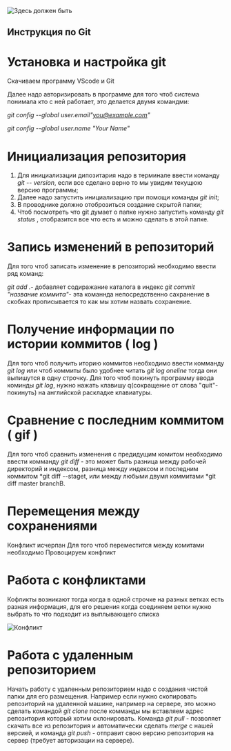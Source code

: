 ![Здесь должен быть](git_logo.jpeg)
## Инструкция по Git
# Установка и настройка git 
Скачиваем программу VScode и Git

Далее надо авторизировать в программе для того чтоб система понимала кто с ней работает, это делается двумя командми:

 *git config --global user.email"you@example.com"*

  *git config --global user.name "Your Name"*
# Инициализация репозитория
1.  Для инициализации дипозитария надо в терминале ввести команду *git -- version*, если все сделано верно то мы увидим текущюю версию программы;
2.  Далее надо запустить инициализацию при помощи команды 
*git init*;
3.  В проводнике должно отоброзиться создание скрытой папки;
4.  Чтоб посмотреть что git думает о папке нужно запустить команду *git status* , отобразится все что есть и можно сделать в этой папке. 
# Запись изменений в репозиторий
Для того чтоб записать изменение в репозиторий необходимо ввести ряд команд:

*git add .*- добавляет содиражание каталога в индекс
*git commit "название коммита"*- эта команнда непосредственно сахранение в скобках прописывается то как мы хотим назвать сохранение. 
# Получение информации по истории коммитов ( log )
Для того чтоб получить иторию коммитов необходимо ввести комманду *git log* или чтоб коммиты было удобнее читать *git log oneline* тогда они выпишутся в одну строчку. Для того чтоб покинуть программу ввода коминды *git log*, нужно нажать клавишу q(сокращение от слова "quit"-покинуть) на английской раскладке клавиатуры.
# Сравнение с последним коммитом ( gif )
Для того чтоб сравнить изменения с предидущим комитом необходимо ввести комманду *git diff* - это может быть разница между рабочей директорий и индексом, разница между индексом и последним коммитом *git diff --staget, или между любыми двумя коммитами *git diff master branchB.

# Перемещения между сохранениями
Конфликт исчерпан
Для того чтоб переместится между комитами необходимо 
Провоцируем конфликт
# Работа с конфликтами
Кофликты возникают тогда когда в одной строчке на разных ветках есть разная информация, для его решения когда соединяем ветки нужно выбрать то что подходит из выплывающего списка 

![Конфликт](конфликт.jpeg)

# Работа с удаленным репозиторием
Начать работу с удаленным репозиторием надо с создания чистой папки для его размещения. 
Например если нужно скопировать репозиторий на удаленной машине, например на сервере, это можно сделать командой *git clone* после комманды мы вставляем адрес репозитория который хотим склонировать. 
Команда *git pull* - позволяет скачать все из репозитория и автоматически сделать *merge* с нашей версией, и команда *git push* - отправит свою версию репозитория на сервер (требует авторизации на сервере). 